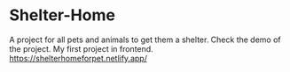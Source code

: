 # Shelter-Home
A project for all pets and animals to get them a shelter.
Check the demo of the project. My first project in frontend.
https://shelterhomeforpet.netlify.app/

